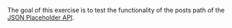 

The goal of this exercise is to test the functionality of the  posts path of the [JSON Placeholder API](https://github.com/typicode/jsonplaceholder).
